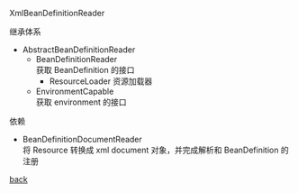 XmlBeanDefinitionReader  

继承体系  
- AbstractBeanDefinitionReader  
    - BeanDefinitionReader  
    获取 BeanDefinition 的接口  
        - ResourceLoader 资源加载器  
    - EnvironmentCapable  
    获取 environment 的接口  

依赖  
- BeanDefinitionDocumentReader  
将 Resource 转换成 xml document 对象，并完成解析和 BeanDefinition 的注册  

[back](../2.md)  